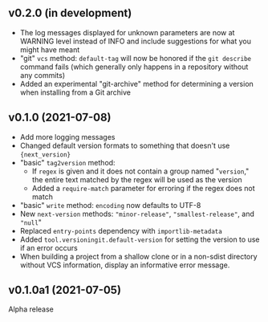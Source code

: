 v0.2.0 (in development)
-----------------------
- The log messages displayed for unknown parameters are now at WARNING level
  instead of INFO and include suggestions for what you might have meant
- "git" `vcs` method: `default-tag` will now be honored if the `git describe`
  command fails (which generally only happens in a repository without any
  commits)
- Added an experimental "git-archive" method for determining a version when
  installing from a Git archive

v0.1.0 (2021-07-08)
-------------------
- Add more logging messages
- Changed default version formats to something that doesn't use
  `{next_version}`
- "basic" `tag2version` method:
    - If `regex` is given and it does not contain a group named "`version`,"
      the entire text matched by the regex will be used as the version
    - Added a `require-match` parameter for erroring if the regex does not
      match
- "basic" `write` method: `encoding` now defaults to UTF-8
- New `next-version` methods: `"minor-release"`, `"smallest-release"`, and
  `"null`"
- Replaced `entry-points` dependency with `importlib-metadata`
- Added `tool.versioningit.default-version` for setting the version to use if
  an error occurs
- When building a project from a shallow clone or in a non-sdist directory
  without VCS information, display an informative error message.

v0.1.0a1 (2021-07-05)
---------------------
Alpha release
